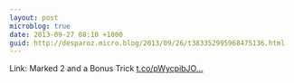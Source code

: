 ```yaml
---
layout: post
microblog: true
date: 2013-09-27 08:10 +1000
guid: http://desparoz.micro.blog/2013/09/26/t383352995968475136.html
---
```

Link: Marked 2 and a Bonus Trick [t.co/pWycpibJO...](http://t.co/pWycpibJOl)
